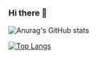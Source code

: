 ### Hi there 👋
![Anurag's GitHub stats](https://github-readme-stats.vercel.app/api?username=heejeong13&show_icons=true&theme=radical)

[![Top Langs](https://github-readme-stats.vercel.app/api/top-langs/?username=heejeong13&langs_count=10&layout=compact)]()
<!--
**heejeong13/heejeong13** is a ✨ _special_ ✨ repository because its `README.md` (this file) appears on your GitHub profile.

Here are some ideas to get you started:

- 🔭 I’m currently working on ...
- 🌱 I’m currently learning ...
- 👯 I’m looking to collaborate on ...
- 🤔 I’m looking for help with ...
- 💬 Ask me about ...
- 📫 How to reach me: ...
- 😄 Pronouns: ...
- ⚡ Fun fact: ...
-->
